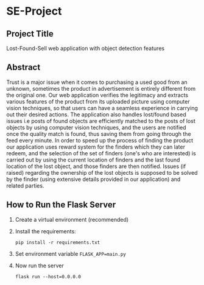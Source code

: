 # SE-Project

## Project Title
Lost-Found-Sell web application with object detection features

## Abstract
Trust is a major issue when it comes to purchasing a used good from an unknown, sometimes the product in advertisement is entirely different from the original one. Our web application verifies the legitimacy and extracts various features of the product from its uploaded picture using computer vision techniques, so that users can have a seamless experience in carrying out their desired actions. The application also handles lost/found based issues i.e posts of found objects are efficiently matched to the posts of lost objects by using computer vision techniques, and the users are notified once the quality match is found, thus saving them from going through the feed every minute. In order to speed up the process of finding the product our application uses reward system for the finders which they can later redeem, and the selection of the set of finders (one's who are interested) is carried out by using the current location of finders and the last found location of the lost object, and those finders are then notified. Issues (if raised) regarding the ownership of the lost objects is supposed to be solved by the finder (using extensive details provided in our application) and related parties.

## How to Run the Flask Server
1. Create a virtual environment (recommended)

2. Install the requirements: 
    ```
    pip install -r requirements.txt
    ```
3. Set environment variable `FLASK_APP=main.py`

4. Now run the server
   ```
   flask run --host=0.0.0.0
   ```